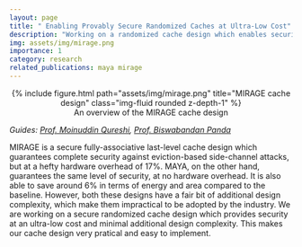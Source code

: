 ```yaml
---
layout: page
title: " Enabling Provably Secure Randomized Caches at Ultra-Low Cost"
description: "Working on a randomized cache design which enables security at an ultra-low cost and minimal additional complexity"
img: assets/img/mirage.png
importance: 1
category: research
related_publications: maya mirage
---
```


<center>
<div class="row">
    <div class="col-sm mt-4 mt-md-0">
        {% include figure.html path="assets/img/mirage.png" title="MIRAGE cache design" class="img-fluid rounded z-depth-1" %}
    </div>
</div>
<div class="caption">
    An overview of the MIRAGE cache design
</div>
</center>

_Guides: [Prof. Moinuddin Qureshi](https://moin.cc.gatech.edu), [Prof. Biswabandan Panda](https://www.cse.iitb.ac.in/~biswa/)_  

MIRAGE is a secure fully-associative last-level cache design which guarantees complete security against eviction-based side-channel attacks, but at a hefty hardware overhead of 17%. MAYA, on the other hand, guarantees the same level of security, at no hardware overhead. It is also able to save around 6% in terms of energy and area compared to the baseline. However, both these designs have a fair bit of additional design complexity, which make them impractical to be adopted by the industry. We are working on a secure randomized cache design which provides security at an ultra-low cost and minimal additional design complexity. This makes our cache design very pratical and easy to implement.

